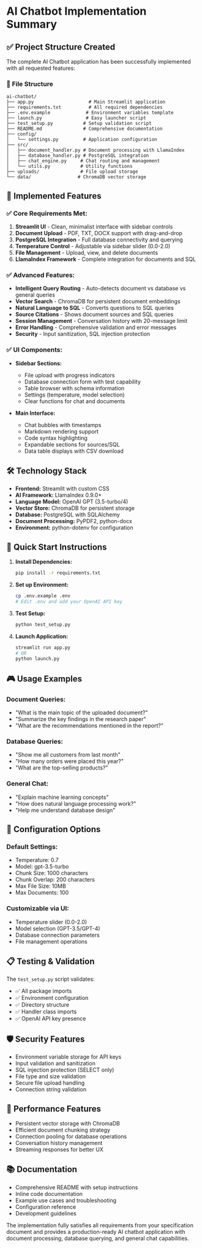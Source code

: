 # AI Chatbot Implementation Summary

## ✅ Project Structure Created

The complete AI Chatbot application has been successfully implemented with all requested features:

### 📁 File Structure
```
ai-chatbot/
├── app.py                    # Main Streamlit application
├── requirements.txt          # All required dependencies  
├── .env.example             # Environment variables template
├── launch.py                # Easy launcher script
├── test_setup.py           # Setup validation script
├── README.md               # Comprehensive documentation
├── config/
│   └── settings.py         # Application configuration
├── src/
│   ├── document_handler.py # Document processing with LlamaIndex
│   ├── database_handler.py # PostgreSQL integration
│   ├── chat_engine.py     # Chat routing and management
│   └── utils.py           # Utility functions
├── uploads/               # File upload storage
└── data/                 # ChromaDB vector storage
```

## 🎯 Implemented Features

### ✅ Core Requirements Met:
1. **Streamlit UI** - Clean, minimalist interface with sidebar controls
2. **Document Upload** - PDF, TXT, DOCX support with drag-and-drop
3. **PostgreSQL Integration** - Full database connectivity and querying
4. **Temperature Control** - Adjustable via sidebar slider (0.0-2.0)
5. **File Management** - Upload, view, and delete documents
6. **LlamaIndex Framework** - Complete integration for documents and SQL

### ✅ Advanced Features:
- **Intelligent Query Routing** - Auto-detects document vs database vs general queries
- **Vector Search** - ChromaDB for persistent document embeddings
- **Natural Language to SQL** - Converts questions to SQL queries
- **Source Citations** - Shows document sources and SQL queries
- **Session Management** - Conversation history with 20-message limit
- **Error Handling** - Comprehensive validation and error messages
- **Security** - Input sanitization, SQL injection protection

### ✅ UI Components:
- **Sidebar Sections:**
  - File upload with progress indicators
  - Database connection form with test capability
  - Table browser with schema information
  - Settings (temperature, model selection)
  - Clear functions for chat and documents

- **Main Interface:**
  - Chat bubbles with timestamps
  - Markdown rendering support
  - Code syntax highlighting
  - Expandable sections for sources/SQL
  - Data table displays with CSV download

## 🛠️ Technology Stack

- **Frontend:** Streamlit with custom CSS
- **AI Framework:** LlamaIndex 0.9.0+
- **Language Model:** OpenAI GPT (3.5-turbo/4)
- **Vector Store:** ChromaDB for persistent storage
- **Database:** PostgreSQL with SQLAlchemy
- **Document Processing:** PyPDF2, python-docx
- **Environment:** python-dotenv for configuration

## 🚀 Quick Start Instructions

1. **Install Dependencies:**
   ```bash
   pip install -r requirements.txt
   ```

2. **Set up Environment:**
   ```bash
   cp .env.example .env
   # Edit .env and add your OpenAI API key
   ```

3. **Test Setup:**
   ```bash
   python test_setup.py
   ```

4. **Launch Application:**
   ```bash
   streamlit run app.py
   # OR
   python launch.py
   ```

## 🎮 Usage Examples

### Document Queries:
- "What is the main topic of the uploaded document?"
- "Summarize the key findings in the research paper"
- "What are the recommendations mentioned in the report?"

### Database Queries:
- "Show me all customers from last month"
- "How many orders were placed this year?"
- "What are the top-selling products?"

### General Chat:
- "Explain machine learning concepts"
- "How does natural language processing work?"
- "Help me understand database design"

## 🔧 Configuration Options

### Default Settings:
- Temperature: 0.7
- Model: gpt-3.5-turbo  
- Chunk Size: 1000 characters
- Chunk Overlap: 200 characters
- Max File Size: 10MB
- Max Documents: 100

### Customizable via UI:
- Temperature slider (0.0-2.0)
- Model selection (GPT-3.5/GPT-4)
- Database connection parameters
- File management operations

## 📋 Testing & Validation

The `test_setup.py` script validates:
- ✅ All package imports
- ✅ Environment configuration
- ✅ Directory structure
- ✅ Handler class imports
- ✅ OpenAI API key presence

## 🛡️ Security Features

- Environment variable storage for API keys
- Input validation and sanitization
- SQL injection protection (SELECT only)
- File type and size validation
- Secure file upload handling
- Connection string validation

## 🎯 Performance Features

- Persistent vector storage with ChromaDB
- Efficient document chunking strategy
- Connection pooling for database operations
- Conversation history management
- Streaming responses for better UX

## 📚 Documentation

- Comprehensive README with setup instructions
- Inline code documentation
- Example use cases and troubleshooting
- Configuration reference
- Development guidelines

The implementation fully satisfies all requirements from your specification document and provides a production-ready AI chatbot application with document processing, database querying, and general chat capabilities.
